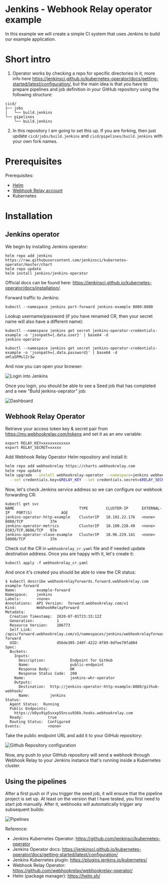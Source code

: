 # Jenkins - Webhook Relay operator example

In this example we will create a simple CI system that uses Jenkins to build our example application.

# Short intro

1. Operator works by checking a repo for specific directories in it, more info here https://jenkinsci.github.io/kubernetes-operator/docs/getting-started/latest/configuration/, but the main idea is that you have to prepare pipelines and job definition in your GitHub repository using the following structure:

  ```
  cicd/
  ├── jobs
  │   └── build.jenkins
  └── pipelines
      └── build.jenkins
  ```

2. In this repository I am going to set this up. If you are forking, then just update `cicd/jobs/build.jenkins` and `cicd/pipelines/build.jenkins` with your own fork names.

# Prerequisites

Prerequisites:

* [Helm](https://docs.helm.sh/using_helm/#installing-helm)
* [Webhook Relay account](https://my.webhookrelay.com)
* Kubernetes

# Installation

## Jenkins operator

We begin by installing Jenkins operator:

```
helm repo add jenkins https://raw.githubusercontent.com/jenkinsci/kubernetes-operator/master/chart
helm repo update
helm install jenkins/jenkins-operator
```

Official docs can be found here: https://jenkinsci.github.io/kubernetes-operator/docs/installation/.


Forward traffic to Jenkins:

```
kubectl --namespace jenkins port-forward jenkins-example 8080:8080
```

Lookup username/password (if you have renamed CR, then your secret name will also have a different name):

```
kubectl --namespace jenkins get secret jenkins-operator-credentials-example -o 'jsonpath={.data.user}' | base64 -d
jenkins-operator                                                                                                                                      

kubectl --namespace jenkins get secret jenkins-operator-credentials-example -o 'jsonpath={.data.password}' | base64 -d
oHlaSPMslZr3w
```

And now you can open your browser:

![Login into Jenkins](static/login.png)

Once you login, you should be able to see a Seed job that has completed and a new "Build jenkins-oeprator" job:

![Dashboard](static/dashboard.png)

## Webhook Relay Operator

Retrieve your access token key & secret pair from https://my.webhookrelay.com/tokens and set it as an env variable:

```
export RELAY_KEY=xxxxxxxxxxxx
export RELAY_SECRET=xxxxx
```

Add Webhook Relay Operator Helm repository and install it:

```bash
helm repo add webhookrelay https://charts.webhookrelay.com
helm repo update
helm upgrade --install webhookrelay-operator --namespace=jenkins webhookrelay/webhookrelay-operator \
  --set credentials.key=$RELAY_KEY --set credentials.secret=$RELAY_SECRET
```

Now, let's check Jenkins service address so we can configure our webhook forwarding CR:

```
kubectl get svc
NAME                             TYPE        CLUSTER-IP      EXTERNAL-IP   PORT(S)             AGE
jenkins-operator-http-example    ClusterIP   10.102.22.176   <none>        8080/TCP            37m
jenkins-operator-metrics         ClusterIP   10.100.220.49   <none>        8383/TCP,8686/TCP   97m
jenkins-operator-slave-example   ClusterIP   10.96.229.141   <none>        50000/TCP           37m
```

Check out the CR in `webhookrelay_cr.yaml` file and if needed update destination address. Once you are happy with it, let's create it:

```
kubectl apply -f webhookrelay_cr.yaml
```

And once it's created you should be able to view the CR status:

```
$ kubectl describe webhookrelayforwards.forward.webhookrelay.com example-forward
Name:         example-forward
Namespace:    jenkins
Labels:       <none>
Annotations:  API Version:  forward.webhookrelay.com/v1
Kind:         WebhookRelayForward
Metadata:
  Creation Timestamp:  2020-07-01T23:33:12Z
  Generation:          1
  Resource Version:    106773
  Self Link:           /apis/forward.webhookrelay.com/v1/namespaces/jenkins/webhookrelayforwards/example-forward
  UID:                 d56de305-240f-4222-8f89-0dfee70fa804
Spec:
  Buckets:
    Inputs:
      Description:           Endpoint for GitHub
      Name:                  public-endpoint
      Response Body:         OK
      Response Status Code:  200
    Name:                    jenkins-whr-operator
    Outputs:
      Destination:  http://jenkins-operator-http-example:8080/github-webhook/
      Name:         jenkins
Status:
  Agent Status:  Running
  Public Endpoints:
    https://k0yv9ip5sxxp55ncsu936k.hooks.webhookrelay.com
  Ready:           true
  Routing Status:  Configured
Events:            <none>
```

Take the public endpoint URL and add it to your GitHub repository:

![Github Repository configuration](static/github-config.png)

Now, any push to your GitHub repository will send a webhook through Webhook Relay to your Jenkins instance that's running inside a Kubernetes cluster.

## Using the pipelines

After a first push or if you trigger the seed job, it will ensure that the pipeline project is set up. At least on the version that I have tested, you first need to start job manually. After it, webhooks will automatically trigger any subsequent builds:

![Pipelines](static/pipelines.png)

Reference:
- Jenkins Kubernetes Operator: https://github.com/jenkinsci/kubernetes-operator
- Jenkins Operator docs: https://jenkinsci.github.io/kubernetes-operator/docs/getting-started/latest/configuration/
- Jenkins Kubernetes plugin: https://plugins.jenkins.io/kubernetes/
- Webhook Relay Operator: https://github.com/webhookrelay/webhookrelay-operator/
- Helm (package manager): https://helm.sh/
